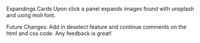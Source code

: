 Expandings Cards 
Upon click a panel expands images found with unsplash and using moli font. 

Future Changes:
Add in deselect feature and continue comments on the html and css code. Any feedback is great! 
